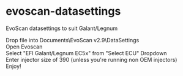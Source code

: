 # evoscan-datasettings
<p>EvoScan datasettings to suit Galant/Legnum</p>

Drop file into Documents\EvoScan v2.9\DataSettings<br />
Open Evoscan<br />
Select "EFI Galant/Legnum EC5x" from "Select ECU" Dropdown<br />
Enter injector size of 390 (unless you're running non OEM injectors)<br />
Enjoy!<br />

